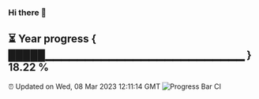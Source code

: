 ### Hi there 👋
⏳ Year progress { █████▁▁▁▁▁▁▁▁▁▁▁▁▁▁▁▁▁▁▁▁▁▁▁▁▁ } 18.22 %
---
⏰ Updated on Wed, 08 Mar 2023 12:11:14 GMT
![Progress Bar CI](https://github.com/Moyi321/Moyi321/workflows/Progress%20Bar%20CI/badge.svg)
